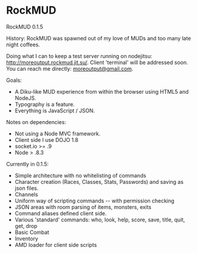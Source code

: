 RockMUD
=======

RockMUD 0.1.5

History:
RockMUD was spawned out of my love of MUDs and too many late night coffees. 

Doing what I can to keep a test server running on nodejitsu: http://moreoutput.rockmud.jit.su/. Client 'terminal' will be
addressed soon. You can reach me directly: moreoutput@gmail.com.

Goals:
* A Diku-like MUD experience from within the browser using HTML5 and NodeJS.
* Typography is a feature.
* Everything is JavaScript / JSON.

Notes on dependencies: 
* Not using a Node MVC framework. 
* Client side I use DOJO 1.8
* socket.io >= .9
* Node > .8.3

Currently in 0.1.5:
* Simple architecture with no whitelisting of commands
* Character creation (Races, Classes, Stats, Passwords) and saving as json files.
* Channels
* Uniform way of scripting commands -- with permission checking
* JSON areas with room parsing of items, monsters, exits
* Command aliases defined client side.
* Various 'standard' commands: who, look, help, score, save, title, quit, get, drop
* Basic Combat
* Inventory
* AMD loader for client side scripts

